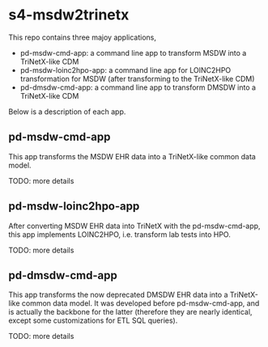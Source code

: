 # s4-msdw2trinetx

This repo contains three majoy applications, 

- pd-msdw-cmd-app: a command line app to transform MSDW into a TriNetX-like CDM
- pd-msdw-loinc2hpo-app: a command line app for LOINC2HPO transformation for MSDW (after transforming to the TriNetX-like CDM)
- pd-dmsdw-cmd-app: a command line app to transform DMSDW into a TriNetX-like CDM

Below is a description of each app. 

## pd-msdw-cmd-app

This app transforms the MSDW EHR data into a TriNetX-like common data model. 

TODO: more details

## pd-msdw-loinc2hpo-app

After converting MSDW EHR data into TriNetX with the pd-msdw-cmd-app, this app implements LOINC2HPO, i.e. transform lab tests into HPO. 

TODO: more details

## pd-dmsdw-cmd-app

This app transforms the now deprecated DMSDW EHR data into a TriNetX-like common data model. It was developed before pd-msdw-cmd-app, and is actually the backbone for the latter (therefore they are nearly identical, except some customizations for ETL SQL queries).

TODO: more details